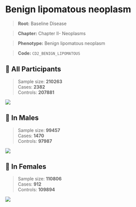 # Benign lipomatous neoplasm

> **Root:** Baseline Disease  

> **Chapter:** Chapter II- Neoplasms  

> **Phenotype:** Benign lipomatous neoplasm  

> **Code:** `CD2_BENIGN_LIPOMATOUS`

## 🧪 All Participants  
> Sample size: **210263**  
> Cases: **2382**  
> Controls: **207881**
<img src="/Disease/Figures/ALL/Incidence/CD2_BENIGN_LIPOMATOUS.png"/>
<CsvTable src="/public/Disease/Data/ALL/Incidence/COX_CD2_BENIGN_LIPOMATOUS.csv" label="🔍 View full results" />

## 👨 In Males  
> Sample size: **99457**  
> Cases: **1470**  
> Controls: **97987**
<img src="/Disease/Figures/Male/Incidence/CD2_BENIGN_LIPOMATOUS.png"/>
<CsvTable src="/public/Disease/Data/Male/Incidence/COX_CD2_BENIGN_LIPOMATOUS.csv" label="🔍 View full results" />

## 👩 In Females  
> Sample size: **110806**  
> Cases: **912**  
> Controls: **109894**
<img src="/Disease/Figures/Female/Incidence/CD2_BENIGN_LIPOMATOUS.png"/>
<CsvTable src="/public/Disease/Data/Female/Incidence/COX_CD2_BENIGN_LIPOMATOUS.csv" label="🔍 View full results" />
